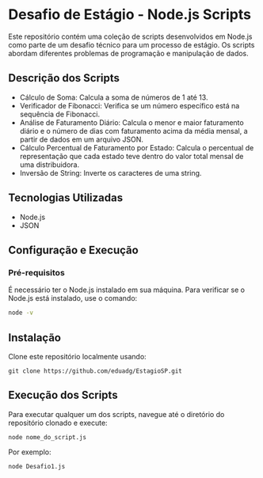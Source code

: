 
# Desafio de Estágio - Node.js Scripts

Este repositório contém uma coleção de scripts desenvolvidos em Node.js como parte de um desafio técnico para um processo de estágio. Os scripts abordam diferentes problemas de programação e manipulação de dados.

## Descrição dos Scripts

- Cálculo de Soma: Calcula a soma de números de 1 até 13.
- Verificador de Fibonacci: Verifica se um número específico está na sequência de Fibonacci.
- Análise de Faturamento Diário: Calcula o menor e maior faturamento diário e o número de dias com faturamento acima da média mensal, a partir de dados em um arquivo JSON.
- Cálculo Percentual de Faturamento por Estado: Calcula o percentual de representação que cada estado teve dentro do valor total mensal de uma distribuidora.
- Inversão de String: Inverte os caracteres de uma string.

## Tecnologias Utilizadas

- Node.js
- JSON

## Configuração e Execução

### Pré-requisitos

É necessário ter o Node.js instalado em sua máquina. Para verificar se o Node.js está instalado, use o comando:

```bash
node -v
```

## Instalação

Clone este repositório localmente usando:

```
git clone https://github.com/eduadg/EstagioSP.git
```

## Execução dos Scripts

Para executar qualquer um dos scripts, navegue até o diretório do repositório clonado e execute:

```
node nome_do_script.js
```

Por exemplo:

```
node Desafio1.js
```
